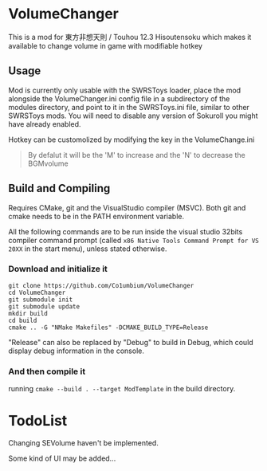 # VolumeChanger
This is a mod for 東方非想天則 / Touhou 12.3 Hisoutensoku which makes it available to change volume in game with modifiable hotkey

## Usage
Mod is currently only usable with the SWRSToys loader, place the mod alongside the VolumeChanger.ini config file in a subdirectory of the modules directory, and point to it in the SWRSToys.ini file, similar to other SWRSToys mods. You will need to disable any version of Sokuroll you might have already enabled.

Hotkey can be customolized by modifying the key in the VolumeChange.ini
> By defalut it will be the 'M' to increase and the 'N' to decrease the BGMvolume

## Build and Compiling
Requires CMake, git and the VisualStudio compiler (MSVC). Both git and cmake needs to be in the PATH environment variable.

All the following commands are to be run inside the visual studio 32bits compiler command prompt (called `x86 Native Tools Command Prompt for VS 20XX` in the start menu), unless stated otherwise.
### Download and initialize it
```
git clone https://github.com/Co1umbium/VolumeChanger
cd VolumeChanger
git submodule init
git submodule update
mkdir build
cd build
cmake .. -G "NMake Makefiles" -DCMAKE_BUILD_TYPE=Release
```
"Release" can also be replaced by "Debug" to build in Debug, which could display debug information in the console.

### And then compile it
running `cmake --build . --target ModTemplate` in the build directory.

# TodoList
 Changing SEVolume haven't be implemented.

 Some kind of UI may be added...

